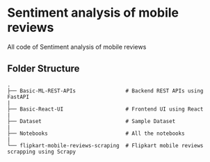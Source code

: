 # Sentiment analysis of mobile reviews
All code of Sentiment analysis of mobile reviews

## Folder Structure

```
.
├── Basic-ML-REST-APIs                # Backend REST APIs using FastAPI
|
├── Basic-React-UI                    # Frontend UI using React
|
├── Dataset                           # Sample Dataset
|
├── Notebooks                         # All the notebooks
|
└── flipkart-mobile-reviews-scraping  # Flipkart mobile reviews scrapping using Scrapy
```
